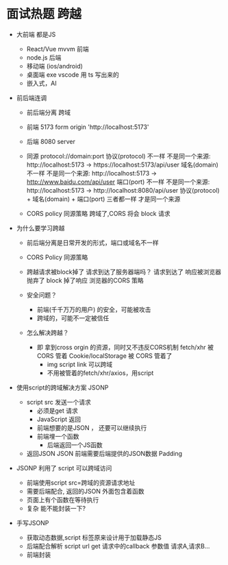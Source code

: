 # 面试热题 跨越

- 大前端 都是JS
  - React/Vue mvvm 前端
  - node.js 后端
  - 移动端 (ios/android)
  - 桌面端 exe vscode 用 ts 写出来的
  - 嵌入式，AI
  
- 前后端连调
  - 前后端分离 跨域
  - 前端 5173 
      form origin 'http://localhost:5173'
  - 后端 8080
      server 
  - 同源
      protocol://domain:port
      协议(protocol) 不一样 不是同一个来源:
      http://localhost:5173 -> https://localhost:5173/api/user
      域名(domain) 不一样 不是同一个来源:
      http://localhost:5173 -> http://www.baidu.com/api/user
      端口(port) 不一样 不是同一个来源:
      http://localhost:5173 -> http://localhost:8080/api/user
      协议(protocol) + 域名(domain) + 端口(port) 三者都一样 才是同一个来源

  - CORS policy 同源策略
      跨域了,CORS 将会 block 请求

- 为什么要学习跨越
  - 前后端分离是日常开发的形式，端口或域名不一样
  - CORS Policy 同源策略
  - 跨越请求被block掉了
      请求到达了服务器端吗？
      请求到达了
      响应被浏览器抛弃了 block 掉了响应
      浏览器的CORS 策略

  - 安全问题？
    - 前端(千千万万的用户) 的安全，可能被攻击
    - 跨域的，可能不一定被信任
  - 怎么解决跨越？
    - 即 拿到cross orgin 的资源，同时又不违反CORS机制
      fetch/xhr 被 CORS 管着
      Cookie/localStorage 被 CORS 管着了
      - img script link 可以跨域
      - 不用被管着的fetch/xhr/axios，用script

- 使用script的跨域解决方案 JSONP
  - script src 发送一个请求
    - 必须是get 请求
    - JavaScript 返回
    - 前端想要的是JSON ， 还要可以继续执行
    - 前端埋一个函数
      - 后端返回一个JS函数
  - 返回JSON
  JSON 前端需要后端提供的JSON数据
  Padding 

- JSONP 利用了 script 可以跨域访问
  - 前端使用script src=跨域的资源请求地址
  - 需要后端配合, 返回的JSON 外面包含着函数
  - 页面上有个函数在等待执行
  - 复杂 能不能封装一下?

- 手写JSONP
  - 获取动态数据,script 标签原来设计用于加载静态JS 
  - 后端配合解析 script url get 请求中的callback 参数值
  请求A,请求B...
  - 前端封装
